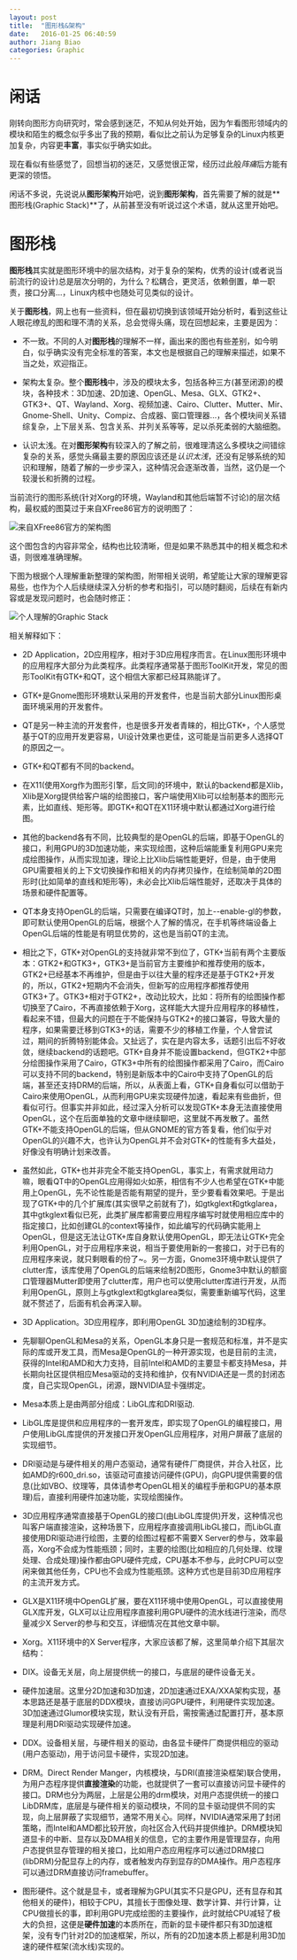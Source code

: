 ```yaml
---
layout: post
title:  "图形栈&架构"
date:   2016-01-25 06:40:59
author: Jiang Biao
categories: Graphic
---
```

# 闲话
刚转向图形方向研究时，常会感到迷茫，不知从何处开始，因为乍看图形领域内的模块和陌生的概念似乎多出了我的预期，看似比之前认为足够复杂的Linux内核更加复杂，内容更**丰富**，事实似乎确实如此。

现在看似有些感觉了，回想当初的迷茫，又感觉很正常，经历过此般*阵痛*后方能有更深的领悟。

闲话不多说，先说说从**图形架构**开始吧，说到**图形架构**，首先需要了解的就是**图形栈(Graphic Stack)**了，从前甚至没有听说过这个术语，就从这里开始吧。
# 图形栈
**图形栈**其实就是图形环境中的层次结构，对于复杂的架构，优秀的设计(或者说当前流行的设计)总是层次分明的，为什么？松耦合，更灵活，依赖倒置，单一职责，接口分离...，Linux内核中也随处可见类似的设计。

关于**图形栈**，网上也有一些资料，但在最初切换到该领域开始分析时，看到这些让人眼花缭乱的图和理不清的关系，总会觉得头痛，现在回想起来，主要是因为：

- 不一致。不同的人对**图形栈**的理解不一样，画出来的图也有些差别，如今明白，似乎确实没有完全标准的答案，本文也是根据自己的理解来描述，如果不当之处，欢迎指正。

- 架构太复杂。整个**图形栈**中，涉及的模块太多，包括各种三方(甚至闭源)的模块，各种技术：3D加速、2D加速、OpenGL、Mesa、GLX、GTK2+、GTK3+、QT、Wayland、Xorg、视频加速、Cairo、Clutter、Mutter、Mir、Gnome-Shell、Unity、Compiz、合成器、窗口管理器...，各个模块间关系错综复杂，上下层关系、包含关系、并列关系等等，足以杀死柔弱的大脑细胞。

- 认识太浅。在对**图形架构**有较深入的了解之前，很难理清这么多模块之间错综复杂的关系，感觉头痛最主要的原因应该还是*认识太浅*，还没有足够系统的知识和理解，随着了解的一步步深入，这种情况会逐渐改善，当然，这仍是一个较漫长和折腾的过程。



当前流行的图形系统(针对Xorg的环境，Wayland和其他后端暂不讨论)的层次结构，最权威的图莫过于来自XFree86官方的说明图了：

![来自XFree86官方的架构图](https://github.com/HappySeeker/happyseeker.github.io/raw/master/_posts/Graphic%20Arch%20from%20XFree86.bmp)

这个图包含的内容非常全，结构也比较清晰，但是如果不熟悉其中的相关概念和术语，则很难准确理解。

下图为根据个人理解重新整理的架构图，附带相关说明，希望能让大家的理解更容易些，也作为个人后续继续深入分析的参考和指引，可以随时翻阅，后续在有新内容或是发现问题时，也会随时修正：

![个人理解的Graphic Stack](https://github.com/HappySeeker/happyseeker.github.io/raw/master/_posts/graphic%20stack.svg)
 
相关解释如下：

- 2D Application，2D应用程序，相对于3D应用程序而言。在Linux图形环境中的应用程序大部分为此类程序。此类程序通常基于图形ToolKit开发，常见的图形ToolKit有GTK+和QT，这个相信大家都已经耳熟能详了。
 - GTK+是Gnome图形环境默认采用的开发套件，也是当前大部分Linux图形桌面环境采用的开发套件。
 - QT是另一种主流的开发套件，也是很多开发者青睐的，相比GTK+，个人感觉基于QT的应用开发更容易，UI设计效果也更佳，这可能是当前更多人选择QT的原因之一。
- GTK+和QT都有不同的backend。
 - 在X11(使用Xorg作为图形引擎，后文同)的环境中，默认的backend都是Xlib，Xlib是Xorg提供给客户端的绘图接口，客户端使用Xlib可以绘制基本的图形元素，比如直线、矩形等。即GTK+和QT在X11环境中默认都通过Xorg进行绘图。
 - 其他的backend各有不同，比较典型的是OpenGL的后端，即基于OpenGL的接口，利用GPU的3D加速功能，来实现绘图，这种后端能重复利用GPU来完成绘图操作，从而实现加速，理论上比Xlib后端性能更好，但是，由于使用GPU需要相关的上下文切换操作和相关的内存拷贝操作，在绘制简单的2D图形时(比如简单的直线和矩形等)，未必会比Xlib后端性能好，还取决于具体的场景和硬件配置等。
 - QT本身支持OpenGL的后端，只需要在编译QT时，加上--enable-gl的参数，即可默认使用OpenGL的后端，根据个人了解的情况，在手机等终端设备上OpenGL后端的性能是有明显优势的，这也是当前QT的主流。
 - 相比之下，GTK+对OpenGL的支持就非常不到位了，GTK+当前有两个主要版本：GTK2+和GTK3+，GTK3+是当前官方主要维护和推荐使用的版本，GTK2+已经基本不再维护，但是由于以往大量的程序还是基于GTK2+开发的，所以，GTK2+短期内不会消失，但新写的应用程序都推荐使用GTK3+了。GTK3+相对于GTK2+，改动比较大，比如：将所有的绘图操作都切换至了Cairo，不再直接依赖于Xorg，这样能大大提升应用程序的移植性，看起来不错，但最大的问题在于不能保持与GTK2+的接口兼容，导致大量的程序，如果需要迁移到GTK3+的话，需要不少的移植工作量，个人曾尝试过，期间的折腾特别能体会。又扯远了，实在是内容太多，话题引出后不好收敛，继续backend的话题吧。GTK+自身并不能设置backend，但GTK2+中部分绘图操作采用了Cairo，GTK3+中所有的绘图操作都采用了Cairo，而Cairo可以支持不同的backend，特别是新版本中的Cairo中支持了OpenGL的后端，甚至还支持DRM的后端，所以，从表面上看，GTK+自身看似可以借助于Cairo来使用OpenGL，从而利用GPU来实现硬件加速，看起来有些曲折，但看似可行。但事实并非如此，经过深入分析可以发现GTK+本身无法直接使用OpenGL，这个在后面单独的文章中继续聊吧，这里就不再发散了。虽然GTK+不能支持OpenGL的后端，但从GNOME的官方答复看，他们似乎对OpenGL的兴趣不大，也许认为OpenGL并不会对GTK+的性能有多大益处，好像没有明确计划来改善。
 - 虽然如此，GTK+也并非完全不能支持OpenGL，事实上，有需求就用动力嘛，眼看QT中的OpenGL应用得如火如荼，相信有不少人也希望在GTK+中能用上OpenGL，先不论性能是否能有期望的提升，至少要看看效果吧。于是出现了GTK+中的几个扩展库(其实很早之前就有了)，如gtkglext和gtkglarea，其中gtkglext看似已死，此类扩展库都需要应用程序编写时就使用相应库中的指定接口，比如创建GL的context等操作，如此编写的代码确实能用上OpenGL，但是这无法让GTK+库自身默认使用OpenGL，即无法让GTK+完全利用OpenGL，对于应用程序来说，相当于要使用新的一套接口，对于已有的应用程序来说，就只剩眼看的份了~。另一方面，Gnome3环境中默认提供了clutter库，该库使用了OpenGL的后端来绘制2D图形，Gnome3中默认的额窗口管理器Mutter即使用了clutter库，用户也可以使用clutter库进行开发，从而利用OpenGL，原则上与gtkglext和gtkglarea类似，需要重新编写代码，这里就不赘述了，后面有机会再深入聊。
- 3D Application。3D应用程序，即利用OpenGL 3D加速绘制的3D程序。
 - 先聊聊OpenGL和Mesa的关系，OpenGL本身只是一套规范和标准，并不是实际的库或开发工具，而Mesa是OpenGL的一种开源实现，也是目前的主流，获得的Intel和AMD和大力支持，目前Intel和AMD的主要显卡都支持Mesa，并长期向社区提供相应Mesa驱动的支持和维护，仅有NVIDIA还是一贯的封闭态度，自己实现OpenGL，闭源，跟NVIDIA显卡强绑定。
  - Mesa本质上是由两部分组成：LibGL库和DRI驱动.  
   - LibGL库是提供和应用程序的一套开发库，即实现了OpenGL的编程接口，用户使用LibGL库提供的开发接口开发OpenGL应用程序，对用户屏蔽了底层的实现细节。
   - DRI驱动是与硬件相关的用户态驱动，通常有硬件厂商提供，并合入社区，比如AMD的r600_dri.so，该驱动可直接访问硬件(GPU)，向GPU提供需要的信息(比如VBO、纹理等，具体请参考OpenGL相关的编程手册和GPU的基本原理)后，直接利用硬件加速功能，实现绘图操作。
   
 - 3D应用程序通常直接基于OpenGL的接口(由LibGL库提供)开发，这种情况也叫客户端直接渲染，这种场景下，应用程序直接调用LibGL接口，而LibGL直接使用DRI驱动进行绘图，主要的绘图过程都不需要X Server的参与，效率最高，Xorg不会成为性能瓶颈；同时，主要的绘图(比如相应的几何处理、纹理处理、合成处理)操作都由GPU硬件完成，CPU基本不参与，此时CPU可以空闲来做其他任务，CPU也不会成为性能瓶颈。这种方式也是目前3D应用程序的主流开发方式。

 - GLX是X11环境中OpenGL扩展，要在X11环境中使用OpenGL，可以直接使用GLX库开发，GLX可以让应用程序直接利用GPU硬件的流水线进行渲染，而尽量减少X Server的参与和交互，详细情况在其他文章中聊。
 
- Xorg。X11环境中的X Server程序，大家应该都了解，这里简单介绍下其层次结构：
 - DIX。设备无关层，向上层提供统一的接口，与底层的硬件设备无关。
 - 硬件加速层。这里分2D加速和3D加速，2D加速通过EXA/XXA架构实现，基本思路还是基于底层的DDX模块，直接访问GPU硬件，利用硬件实现加速。3D加速通过Glumor模块实现，默认没有开启，需按需通过配置打开，基本原理是利用DRI驱动实现硬件加速。
 - DDX。设备相关层，与硬件相关的驱动，由各显卡硬件厂商提供相应的驱动(用户态驱动)，用于访问显卡硬件，实现2D加速。
 
- DRM。Direct Render Manger，内核模块，与DRI(直接渲染框架)联合使用，为用户态程序提供**直接渲染**的功能，也就提供了一套可以直接访问显卡硬件的接口。DRM也分为两层，上层是公用的drm模块，对用户态提供统一的接口LibDRM库，底层是与硬件相关的驱动模块，不同的显卡驱动提供不同的实现，向上层屏蔽了实现细节，通常不用关心。同样，NVIDIA通常采用了封闭策略，而Intel和AMD都比较开放，向社区合入代码并提供维护。DRM模块知道显卡的中断、显存以及DMA相关的信息，它的主要作用是管理显存，向用户态提供显存管理的相关接口，比如用户态应用程序可以通过DRM接口(libDRM)分配显存上的内存，或者触发内存到显存的DMA操作。用户态程序可以通过DRM直接访问framebuffer。

- 图形硬件。这个就是显卡，或者理解为GPU(其实不只是GPU，还有显存和其他相关的硬件)，相较于CPU，其擅长于图像处理、数学计算、并行计算，让CPU做擅长的事，即利用GPU完成绘图的主要操作，此时就给CPU减轻了极大的负担，这便是**硬件加速**的本质所在，而新的显卡硬件都只有3D加速框架，没有专门针对2D的加速框架，所以，所有的2D加速本质上都是利用3D加速的硬件框架(流水线)实现的。



